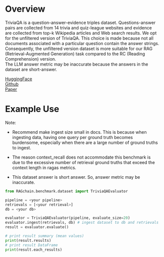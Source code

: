 # Overview

TriviaQA is a question-answer-evidence triples dataset. Questions-answer pairs are collected
from 14 trivia and quiz-league websites and evidence are collected from top-k Wikipedia articles and Web search results.
We opt for the unfiltered version of TriviaQA. This choice is made because not all documents associated with a particular
question contain the answer strings. Consequently, the unfiltered version dataset is more suitable 
for our RAG (Retrieval-Augmented Generation) task compared to the RC (Reading Comprehension) version.<br>
The LLM answer metric may be inaccurate because the answers in the dataset are short-answer.

[HuggingFace](https://huggingface.co/datasets/trivia_qa)<br>
[Github](https://github.com/mandarjoshi90/triviaqa)<br>
[Paper](https://arxiv.org/abs/1705.03551)

# Example Use
Note: 
- Recommend make ingest size small in docs.
This is because when ingesting data, having one query per ground truth becomes burdensome,
especially when there are a large number of ground truths to ingest.

- The reason context_recall does not accommodate this benchmark is due to the excessive number
of retrieval ground truths that exceed the context length in ragas metrics.

- This dataset answer is short answer. So, answer metric may be inaccurate.

```python
from RAGchain.benchmark.dataset import TriviaQAEvaluator

pipeline = <your pipeline>
retrievals = [<your retrieval>]
db = <your db>

evaluator = TriviaQAEvaluator(pipeline, evaluate_size=20)
evaluator.ingest(retrievals, db) # ingest dataset to db and retrievals
result = evaluator.evaluate()

# print result summary (mean values)
print(result.results)
# print result DataFrame
print(result.each_results)
```
